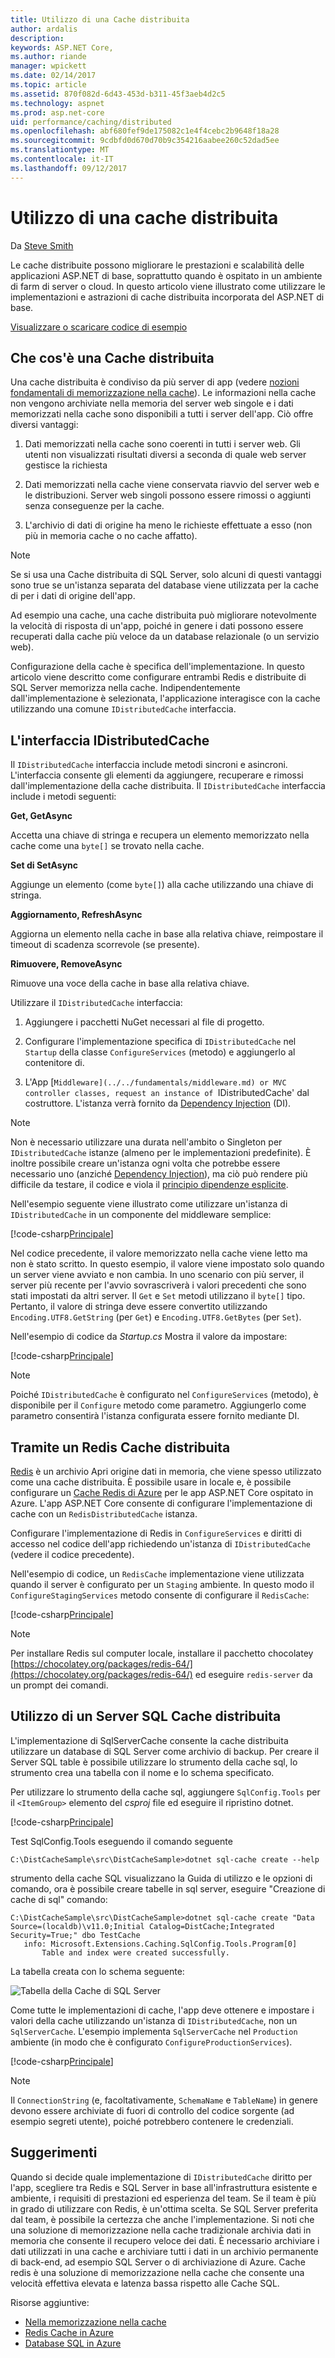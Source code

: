 ```yaml
---
title: Utilizzo di una Cache distribuita
author: ardalis
description: 
keywords: ASP.NET Core,
ms.author: riande
manager: wpickett
ms.date: 02/14/2017
ms.topic: article
ms.assetid: 870f082d-6d43-453d-b311-45f3aeb4d2c5
ms.technology: aspnet
ms.prod: asp.net-core
uid: performance/caching/distributed
ms.openlocfilehash: abf680fef9de175082c1e4f4cebc2b9648f18a28
ms.sourcegitcommit: 9cdbfd0d670d70b9c354216aabee260c52dad5ee
ms.translationtype: MT
ms.contentlocale: it-IT
ms.lasthandoff: 09/12/2017
---
```

# <a name="working-with-a-distributed-cache"></a>Utilizzo di una cache distribuita

Da [Steve Smith](https://ardalis.com/)

Le cache distribuite possono migliorare le prestazioni e scalabilità delle applicazioni ASP.NET di base, soprattutto quando è ospitato in un ambiente di farm di server o cloud. In questo articolo viene illustrato come utilizzare le implementazioni e astrazioni di cache distribuita incorporata del ASP.NET di base.

[Visualizzare o scaricare codice di esempio](https://github.com/aspnet/Docs/tree/master/aspnetcore/performance/caching/distributed/sample)

## <a name="what-is-a-distributed-cache"></a>Che cos'è una Cache distribuita

Una cache distribuita è condiviso da più server di app (vedere [nozioni fondamentali di memorizzazione nella cache](memory.md#caching-basics)). Le informazioni nella cache non vengono archiviate nella memoria del server web singole e i dati memorizzati nella cache sono disponibili a tutti i server dell'app. Ciò offre diversi vantaggi:

1. Dati memorizzati nella cache sono coerenti in tutti i server web. Gli utenti non visualizzati risultati diversi a seconda di quale web server gestisce la richiesta

2. Dati memorizzati nella cache viene conservata riavvio del server web e le distribuzioni. Server web singoli possono essere rimossi o aggiunti senza conseguenze per la cache.

3. L'archivio di dati di origine ha meno le richieste effettuate a esso (non più in memoria cache o no cache affatto).

> [!NOTE]
> Se si usa una Cache distribuita di SQL Server, solo alcuni di questi vantaggi sono true se un'istanza separata del database viene utilizzata per la cache di per i dati di origine dell'app.

Ad esempio una cache, una cache distribuita può migliorare notevolmente la velocità di risposta di un'app, poiché in genere i dati possono essere recuperati dalla cache più veloce da un database relazionale (o un servizio web).

Configurazione della cache è specifica dell'implementazione. In questo articolo viene descritto come configurare entrambi Redis e distribuite di SQL Server memorizza nella cache. Indipendentemente dall'implementazione è selezionata, l'applicazione interagisce con la cache utilizzando una comune `IDistributedCache` interfaccia.

## <a name="the-idistributedcache-interface"></a>L'interfaccia IDistributedCache

Il `IDistributedCache` interfaccia include metodi sincroni e asincroni. L'interfaccia consente gli elementi da aggiungere, recuperare e rimossi dall'implementazione della cache distribuita. Il `IDistributedCache` interfaccia include i metodi seguenti:

**Get, GetAsync**

Accetta una chiave di stringa e recupera un elemento memorizzato nella cache come una `byte[]` se trovato nella cache.

**Set di SetAsync**

Aggiunge un elemento (come `byte[]`) alla cache utilizzando una chiave di stringa.

**Aggiornamento, RefreshAsync**

Aggiorna un elemento nella cache in base alla relativa chiave, reimpostare il timeout di scadenza scorrevole (se presente).

**Rimuovere, RemoveAsync**

Rimuove una voce della cache in base alla relativa chiave.

Utilizzare il `IDistributedCache` interfaccia:

   1. Aggiungere i pacchetti NuGet necessari al file di progetto.

   2. Configurare l'implementazione specifica di `IDistributedCache` nel `Startup` della classe `ConfigureServices` (metodo) e aggiungerlo al contenitore di.

   3. L'App [`Middleware](../../fundamentals/middleware.md) or MVC controller classes, request an instance of `IDistributedCache' dal costruttore. L'istanza verrà fornito da [Dependency Injection](../../fundamentals/dependency-injection.md) (DI).

> [!NOTE]
> Non è necessario utilizzare una durata nell'ambito o Singleton per `IDistributedCache` istanze (almeno per le implementazioni predefinite). È inoltre possibile creare un'istanza ogni volta che potrebbe essere necessario uno (anziché [Dependency Injection](../../fundamentals/dependency-injection.md)), ma ciò può rendere più difficile da testare, il codice e viola il [principio dipendenze esplicite](http://deviq.com/explicit-dependencies-principle/).

Nell'esempio seguente viene illustrato come utilizzare un'istanza di `IDistributedCache` in un componente del middleware semplice:

[!code-csharp[Principale](./distributed/sample/src/DistCacheSample/StartTimeHeader.cs?highlight=15,18,21,27,28,29,30,31)]

Nel codice precedente, il valore memorizzato nella cache viene letto ma non è stato scritto. In questo esempio, il valore viene impostato solo quando un server viene avviato e non cambia. In uno scenario con più server, il server più recente per l'avvio sovrascriverà i valori precedenti che sono stati impostati da altri server. Il `Get` e `Set` metodi utilizzano il `byte[]` tipo. Pertanto, il valore di stringa deve essere convertito utilizzando `Encoding.UTF8.GetString` (per `Get`) e `Encoding.UTF8.GetBytes` (per `Set`).

Nell'esempio di codice da *Startup.cs* Mostra il valore da impostare:

[!code-csharp[Principale](./distributed/sample/src/DistCacheSample/Startup.cs?highlight=2,4,5,6&range=58-66)]

> [!NOTE]
> Poiché `IDistributedCache` è configurato nel `ConfigureServices` (metodo), è disponibile per il `Configure` metodo come parametro. Aggiungerlo come parametro consentirà l'istanza configurata essere fornito mediante DI.

## <a name="using-a-redis-distributed-cache"></a>Tramite un Redis Cache distribuita

[Redis](https://redis.io/) è un archivio Apri origine dati in memoria, che viene spesso utilizzato come una cache distribuita. È possibile usare in locale e, è possibile configurare un [Cache Redis di Azure](https://azure.microsoft.com/services/cache/) per le app ASP.NET Core ospitato in Azure. L'app ASP.NET Core consente di configurare l'implementazione di cache con un `RedisDistributedCache` istanza.

Configurare l'implementazione di Redis in `ConfigureServices` e diritti di accesso nel codice dell'app richiedendo un'istanza di `IDistributedCache` (vedere il codice precedente).

Nell'esempio di codice, un `RedisCache` implementazione viene utilizzata quando il server è configurato per un `Staging` ambiente. In questo modo il `ConfigureStagingServices` metodo consente di configurare il `RedisCache`:

[!code-csharp[Principale](./distributed/sample/src/DistCacheSample/Startup.cs?highlight=8,9,10,11,12,13&range=27-40)]

> [!NOTE]
> Per installare Redis sul computer locale, installare il pacchetto chocolatey [https://chocolatey.org/packages/redis-64/](https://chocolatey.org/packages/redis-64/) ed eseguire `redis-server` da un prompt dei comandi.

## <a name="using-a-sql-server-distributed-cache"></a>Utilizzo di un Server SQL Cache distribuita

L'implementazione di SqlServerCache consente la cache distribuita utilizzare un database di SQL Server come archivio di backup. Per creare il Server SQL table è possibile utilizzare lo strumento della cache sql, lo strumento crea una tabella con il nome e lo schema specificato.

Per utilizzare lo strumento della cache sql, aggiungere `SqlConfig.Tools` per il `<ItemGroup>` elemento del *csproj* file ed eseguire il ripristino dotnet.

[!code-csharp[Principale](./distributed/sample/src/DistCacheSample/DistCacheSample.csproj?range=23-25)]

Test SqlConfig.Tools eseguendo il comando seguente

```none
C:\DistCacheSample\src\DistCacheSample>dotnet sql-cache create --help
   ```

strumento della cache SQL visualizzano la Guida di utilizzo e le opzioni di comando, ora è possibile creare tabelle in sql server, eseguire "Creazione di cache di sql" comando:

```none
C:\DistCacheSample\src\DistCacheSample>dotnet sql-cache create "Data Source=(localdb)\v11.0;Initial Catalog=DistCache;Integrated Security=True;" dbo TestCache
   info: Microsoft.Extensions.Caching.SqlConfig.Tools.Program[0]
       Table and index were created successfully.
   ```

La tabella creata con lo schema seguente:

![Tabella della Cache di SQL Server](distributed/_static/SqlServerCacheTable.png)

Come tutte le implementazioni di cache, l'app deve ottenere e impostare i valori della cache utilizzando un'istanza di `IDistributedCache`, non un `SqlServerCache`. L'esempio implementa `SqlServerCache` nel `Production` ambiente (in modo che è configurato `ConfigureProductionServices`).

[!code-csharp[Principale](./distributed/sample/src/DistCacheSample/Startup.cs?highlight=7,8,9,10,11,12&range=42-56)]

> [!NOTE]
> Il `ConnectionString` (e, facoltativamente, `SchemaName` e `TableName`) in genere devono essere archiviate di fuori di controllo del codice sorgente (ad esempio segreti utente), poiché potrebbero contenere le credenziali.

## <a name="recommendations"></a>Suggerimenti

Quando si decide quale implementazione di `IDistributedCache` diritto per l'app, scegliere tra Redis e SQL Server in base all'infrastruttura esistente e ambiente, i requisiti di prestazioni ed esperienza del team. Se il team è più in grado di utilizzare con Redis, è un'ottima scelta. Se SQL Server preferita dal team, è possibile la certezza che anche l'implementazione. Si noti che una soluzione di memorizzazione nella cache tradizionale archivia dati in memoria che consente il recupero veloce dei dati. È necessario archiviare i dati utilizzati in una cache e archiviare tutti i dati in un archivio permanente di back-end, ad esempio SQL Server o di archiviazione di Azure. Cache redis è una soluzione di memorizzazione nella cache che consente una velocità effettiva elevata e latenza bassa rispetto alle Cache SQL.

Risorse aggiuntive:

* [Nella memorizzazione nella cache](memory.md)
* [Redis Cache in Azure](https://azure.microsoft.com/documentation/services/redis-cache/)
* [Database SQL in Azure](https://azure.microsoft.com/documentation/services/sql-database/)
